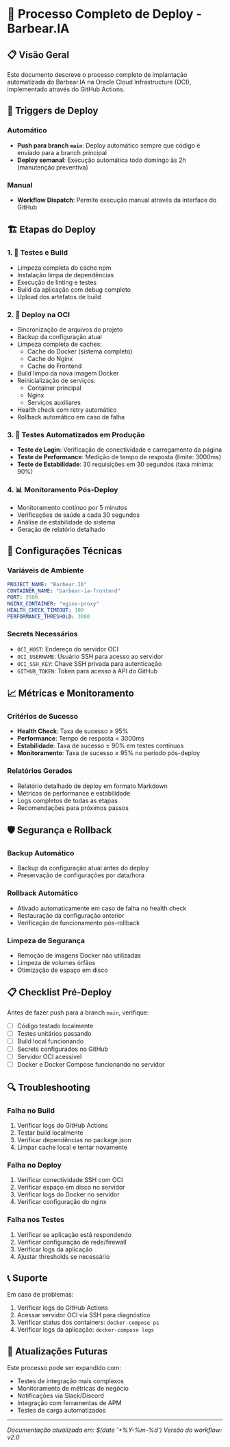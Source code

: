 # 🚀 Processo Completo de Deploy - Barbear.IA

## 📋 Visão Geral

Este documento descreve o processo completo de implantação automatizada do Barbear.IA na Oracle Cloud Infrastructure (OCI), implementado através do GitHub Actions.

## 🔄 Triggers de Deploy

### Automático
- **Push para branch `main`**: Deploy automático sempre que código é enviado para a branch principal
- **Deploy semanal**: Execução automática todo domingo às 2h (manutenção preventiva)

### Manual
- **Workflow Dispatch**: Permite execução manual através da interface do GitHub

## 🏗️ Etapas do Deploy

### 1. 🧪 Testes e Build
- Limpeza completa do cache npm
- Instalação limpa de dependências
- Execução de linting e testes
- Build da aplicação com debug completo
- Upload dos artefatos de build

### 2. 🚀 Deploy na OCI
- Sincronização de arquivos do projeto
- Backup da configuração atual
- Limpeza completa de caches:
  - Cache do Docker (sistema completo)
  - Cache do Nginx
  - Cache do Frontend
- Build limpo da nova imagem Docker
- Reinicialização de serviços:
  - Container principal
  - Nginx
  - Serviços auxiliares
- Health check com retry automático
- Rollback automático em caso de falha

### 3. 🧪 Testes Automatizados em Produção
- **Teste de Login**: Verificação de conectividade e carregamento da página
- **Teste de Performance**: Medição de tempo de resposta (limite: 3000ms)
- **Teste de Estabilidade**: 30 requisições em 30 segundos (taxa mínima: 90%)

### 4. 📊 Monitoramento Pós-Deploy
- Monitoramento contínuo por 5 minutos
- Verificações de saúde a cada 30 segundos
- Análise de estabilidade do sistema
- Geração de relatório detalhado

## 🔧 Configurações Técnicas

### Variáveis de Ambiente
```yaml
PROJECT_NAME: "Barbear.IA"
CONTAINER_NAME: "barbear-ia-frontend"
PORT: 3500
NGINX_CONTAINER: "nginx-proxy"
HEALTH_CHECK_TIMEOUT: 300
PERFORMANCE_THRESHOLD: 3000
```

### Secrets Necessários
- `OCI_HOST`: Endereço do servidor OCI
- `OCI_USERNAME`: Usuário SSH para acesso ao servidor
- `OCI_SSH_KEY`: Chave SSH privada para autenticação
- `GITHUB_TOKEN`: Token para acesso à API do GitHub

## 📈 Métricas e Monitoramento

### Critérios de Sucesso
- **Health Check**: Taxa de sucesso ≥ 95%
- **Performance**: Tempo de resposta < 3000ms
- **Estabilidade**: Taxa de sucesso ≥ 90% em testes contínuos
- **Monitoramento**: Taxa de sucesso ≥ 95% no período pós-deploy

### Relatórios Gerados
- Relatório detalhado de deploy em formato Markdown
- Métricas de performance e estabilidade
- Logs completos de todas as etapas
- Recomendações para próximos passos

## 🛡️ Segurança e Rollback

### Backup Automático
- Backup da configuração atual antes do deploy
- Preservação de configurações por data/hora

### Rollback Automático
- Ativado automaticamente em caso de falha no health check
- Restauração da configuração anterior
- Verificação de funcionamento pós-rollback

### Limpeza de Segurança
- Remoção de imagens Docker não utilizadas
- Limpeza de volumes órfãos
- Otimização de espaço em disco

## 📋 Checklist Pré-Deploy

Antes de fazer push para a branch `main`, verifique:

- [ ] Código testado localmente
- [ ] Testes unitários passando
- [ ] Build local funcionando
- [ ] Secrets configurados no GitHub
- [ ] Servidor OCI acessível
- [ ] Docker e Docker Compose funcionando no servidor

## 🔍 Troubleshooting

### Falha no Build
1. Verificar logs do GitHub Actions
2. Testar build localmente
3. Verificar dependências no package.json
4. Limpar cache local e tentar novamente

### Falha no Deploy
1. Verificar conectividade SSH com OCI
2. Verificar espaço em disco no servidor
3. Verificar logs do Docker no servidor
4. Verificar configuração do nginx

### Falha nos Testes
1. Verificar se aplicação está respondendo
2. Verificar configuração de rede/firewall
3. Verificar logs da aplicação
4. Ajustar thresholds se necessário

## 📞 Suporte

Em caso de problemas:
1. Verificar logs do GitHub Actions
2. Acessar servidor OCI via SSH para diagnóstico
3. Verificar status dos containers: `docker-compose ps`
4. Verificar logs da aplicação: `docker-compose logs`

## 🔄 Atualizações Futuras

Este processo pode ser expandido com:
- Testes de integração mais complexos
- Monitoramento de métricas de negócio
- Notificações via Slack/Discord
- Integração com ferramentas de APM
- Testes de carga automatizados

---

*Documentação atualizada em: $(date '+%Y-%m-%d')*
*Versão do workflow: v2.0*